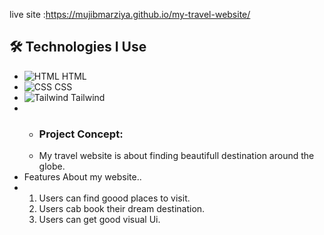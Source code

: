 live site :https://mujibmarziya.github.io/my-travel-website/

## 🛠️ Technologies I Use
- ![HTML](https://img.icons8.com/color/48/000000/html-5.png) HTML
- ![CSS](https://img.icons8.com/color/48/000000/css3.png) CSS
- ![Tailwind](https://i.ibb.co/hZMzRJw/128px-Tailwind-CSS-Logo-svg.png) Tailwind
-  - ### Project Concept:
   - My travel website is about finding beautifull destination around the globe.
- Features About my website..
- 1. Users can find goood places to visit.
  2. Users cab book their dream destination.
  3. Users can get good visual Ui.
     
